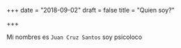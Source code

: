+++
date = "2018-09-02"
draft = false
title = "Quien soy?"

+++

Mi nombres es `Juan Cruz Santos` soy psicoloco


